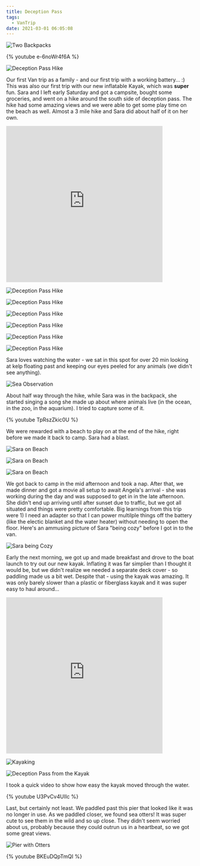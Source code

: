 ```yaml
---
title: Deception Pass
tags:
  - VanTrip
date: 2021-03-01 06:05:08
---
```


![Two Backpacks](/images/two_backpacks.jpg)

{% youtube e-6noWr4f6A %}


![Deception Pass Hike](hiking4.jpg)

Our first Van trip as a family - and our first trip with a working battery... :) This was also our first trip with our new inflatable Kayak, which was **super** fun. Sara and I left early Saturday and got a campsite, bought some groceries, and went on a hike around the south side of deception pass. The hike had some amazing views and we were able to get some play time on the beach as well. Almost a 3 mile hike and Sara did about half of it on her own.

<iframe src='https://www.gaiagps.com/public/cJCeWNWcZU0C1dFqZcr8Msfp?embed=True' style='border:none; overflow-y: hidden; background-color:white; min-width: 320px; max-width:420px; width:100%; height: 420px;' scrolling='no' seamless='seamless'></iframe>

![Deception Pass Hike](hiking1.jpg)

![Deception Pass Hike](hiking2.jpg)

![Deception Pass Hike](hiking3.jpg)

![Deception Pass Hike](hiking5.jpg)

![Deception Pass Hike](hiking6.jpg)

![Deception Pass Hike](hiking7.jpg)

Sara loves watching the water - we sat in this spot for over 20 min looking at kelp floating past and keeping our eyes peeled for any animals (we didn't see anything).

![Sea Observation](sara_looking_at_sea.jpg)

About half way through the hike, while Sara was in the backpack, she started singing a song she made up about where animals live (in the ocean, in the zoo, in the aquarium). I tried to capture some of it.

{% youtube TpRszZkic0U %}

We were rewarded with a beach to play on at the end of the hike, right before we made it back to camp. Sara had a blast.

![Sara on Beach](sara_on_beach1.jpg)

![Sara on Beach](sara_on_beach2.jpg)

![Sara on Beach](sara_on_beach3.jpg)

We got back to camp in the mid afternoon and took a nap. After that, we made dinner and got a movie all setup to await Angela's arrival - she was working during the day and was supposed to get in in the late afternoon. She didn't end up arriving until after sunset due to traffic, but we got all situated and things were pretty comfortable. Big learnings from this trip were 1) I need an adapter so that I can power multilple things off the battery (like the electic blanket and the water heater) without needing to open the floor. Here's an ammusing picture of Sara "being cozy" before I got in to the van.

![Sara being Cozy](sara_sleeping.jpg)

Early the next morning, we got up and made breakfast and drove to the boat launch to try out our new kayak. Inflating it was far simplier than I thought it would be, but we didn't realize we needed a separate deck cover - so paddling made us a bit wet. Despite that - using the kayak was amazing. It was only barely slower than a plastic or fiberglass kayak and it was super easy to haul around...

<iframe src='https://www.gaiagps.com/public/3GSWdlQV7nEeRneTqCDk74ij?embed=True' style='border:none; overflow-y: hidden; background-color:white; min-width: 320px; max-width:420px; width:100%; height: 420px;' scrolling='no' seamless='seamless'></iframe>

![Kayaking](kayaking.jpg)

![Deception Pass from the Kayak](deception_pass_from_boat.jpg)

I took a quick video to show how easy the kayak moved through the water.

{% youtube U3PvCv4UIIc %}

Last, but certainly not least. We paddled past this pier that looked like it was no longer in use. As we paddled closer, we found sea otters! It was super cute to see them in the wild and so up close. They didn't seem worried about us, probably because they could outrun us in a heartbeat, so we got some great views.

![Pier with Otters](pier_with_otters.jpg)

{% youtube BKEuDQpTmQI %}

